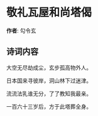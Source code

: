 # 敬礼瓦屋和尚塔偈

**作者**: 勾令玄

## 诗词内容

大空无尽劫成尘，玄步孤高物外人。

日本国来寻彼岸，洞山林下过迷津。

流流法乳谁无分，了了教知我最亲。

一百六十三岁后，方于此塔葬全身。

